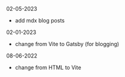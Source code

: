 02-05-2023

- add mdx blog posts

02-01-2023

- change from Vite to Gatsby (for blogging)

08-06-2022

- change from HTML to Vite